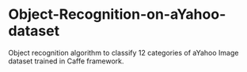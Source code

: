 # Object-Recognition-on-aYahoo-dataset
Object recognition algorithm to classify 12 categories of aYahoo Image dataset trained in Caffe framework.
